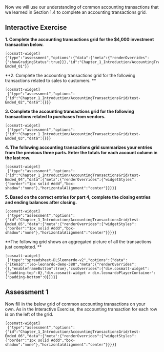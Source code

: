 Now we will use our understanding of common accounting transactions that we learned in <a routerlink='Chapter_1_Introduction/Common_Accounting_Transactions' class='ngx-router-link'>Section 1.4</a> to complete an accounting transactions grid.

## Interactive Exercise

**1. Complete the accounting transactions grid for the $4,000 investment transaction below.**

```
[cosmatt-widget]
{"type":"assessment","options":{"data":{"meta":{"renderOverrides":{"showGradingStatus":true}}},"id":"Chapter_1_Introduction/AccountingTransactionsGrid/test-Emded_01"}}
```

**2. Complete the accounting transactions grid for the following transactions related to sales to customers. **

```
[cosmatt-widget]
 {"type":"assessment","options":{"id":"Chapter_1_Introduction/AccountingTransactionsGrid/test-Emded_02","data":{}}} 
```

**3. Complete the accounting transactions grid for the following transactions related to purchases from vendors.**

```
[cosmatt-widget]
 {"type":"assessment","options":{"id":"Chapter_1_Introduction/AccountingTransactionsGrid/test-Emded_03","data":{}}} 
```

**4. The following accounting transactions grid summarizes your entries from the previous three parts. Enter the totals for each account column in the last row.**

```
[cosmatt-widget]
 {"type":"assessment","options":{"id":"Chapter_1_Introduction/AccountingTransactionsGrid/test-Emded_04","data":{"meta":{"renderOverrides":{"widgetStyles":{"border":"1px solid #ddd","box-shadow":"none"},"horizontalAlignment":"center"}}}}} 
```

**5. Based on the correct entries for part 4, complete the closing entries and ending balances after closing.**

```
[cosmatt-widget]
 {"type":"assessment","options":{"id":"Chapter_1_Introduction/AccountingTransactionsGrid/test-Emded_05","data":{"meta":{"renderOverrides":{"widgetStyles":{"border":"1px solid #ddd","box-shadow":"none"},"horizontalAlignment":"center"}}}}} 
```

**The following grid shows an aggregated picture of all the transactions just completed. **

```
[cosmatt-widget]
 {"type":"spreadsheet-DLSleonardo-v2","options":{"data":{"itemId":"leo-leonardo-demo-388","meta":{"renderOverrides":{},"enableframeButton":true},"cssOverrides":{"div.cosmatt-widget":{"padding-top":0},"div.cosmatt-widget > div.leonardoPlayerContainer":{"padding-bottom":0}}}}} 
```

## Assessment 1

Now fill in the below grid of common accounting transactions on your own. As in the Interactive Exercise, the accounting transaction for each row is on the left of the grid.

```
[cosmatt-widget]
 {"type":"assessment","options":{"id":"Chapter_1_Introduction/AccountingTransactionsGrid/test-Emded_06","data":{"meta":{"renderOverrides":{"widgetStyles":{"border":"1px solid #ddd","box-shadow":"none"},"horizontalAlignment":"center"}}}}} 
```
